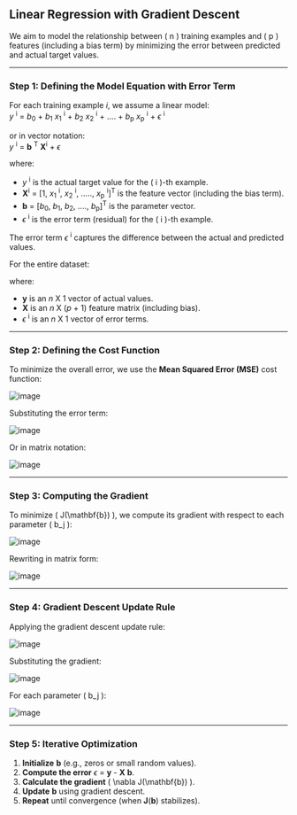 ## **Linear Regression with Gradient Descent**

We aim to model the relationship between \( n \) training examples and \( p \) features (including a bias term) by minimizing the error between predicted and actual target values.

---

### **Step 1: Defining the Model Equation with Error Term**
For each training example *i*, we assume a linear model:  
*y* <sup>i</sup> = *b*<sub>0</sub> + *b*<sub>1</sub> *x*<sub>1</sub> <sup>i</sup> + *b*<sub>2</sub> *x*<sub>2</sub> <sup>i</sup> + .... + *b*<sub>p</sub> *x*<sub>p</sub> <sup>i</sup> + $\epsilon$ <sup>i</sup>

or in vector notation:  
*y* <sup>i</sup> = **b** <sup>T</sup> **X**<sup>i</sup> + $\epsilon$


where:
- *y* <sup>i</sup> is the actual target value for the \( i \)-th example.
- **X**<sup>i</sup> = [1, *x*<sub>1</sub> <sup>i</sup>, *x*<sub>2</sub> <sup>i</sup>, ....., *x*<sub>p</sub> <sup>i</sup>]<sup>T</sup> is the feature vector (including the bias term).
- **b** = [*b*<sub>0</sub>, *b*<sub>1</sub>, *b*<sub>2</sub>, ...., *b*<sub>p</sub>]<sup>T</sup> is the parameter vector.
- $\epsilon$ <sup>i</sup> is the error term (residual) for the \( i \)-th example.

The error term $\epsilon$ <sup>i</sup> captures the difference between the actual and predicted values.


For the entire dataset:

where:
- **y** is an *n* X 1 vector of actual values.
- **X** is an *n* X (*p* + 1) feature matrix (including bias).
- $\epsilon$ <sup>i</sup> is an *n* X 1 vector of error terms.
---

### **Step 2: Defining the Cost Function**
To minimize the overall error, we use the **Mean Squared Error (MSE)** cost function:

![image](https://github.com/user-attachments/assets/f17fa658-3adb-4970-b5f6-ba15ec8bdb5d)



Substituting the error term:

![image](https://github.com/user-attachments/assets/415cc651-1ba6-4b2a-9366-c61e44aeeea4)


Or in matrix notation:

![image](https://github.com/user-attachments/assets/3740757d-09e6-4715-a461-6af10e97d019)


---

### **Step 3: Computing the Gradient**
To minimize \( J(\mathbf{b}) \), we compute its gradient with respect to each parameter \( b_j \):

![image](https://github.com/user-attachments/assets/86286412-cb30-40c1-b170-cb6b561a5ed0)


Rewriting in matrix form:

![image](https://github.com/user-attachments/assets/ed210b50-7d4f-45bb-8346-e2594c39b8f1)


---

### **Step 4: Gradient Descent Update Rule**
Applying the gradient descent update rule:

![image](https://github.com/user-attachments/assets/5bb33976-07a9-4ba6-afd5-cbcf7eb1481e)


Substituting the gradient:

![image](https://github.com/user-attachments/assets/fc14d229-b894-4d08-98f5-6351f8304d13)


For each parameter \( b_j \):

![image](https://github.com/user-attachments/assets/6b159958-3a98-4d57-b349-de23e483aa91)

---

### **Step 5: Iterative Optimization**
1. **Initialize** **b** (e.g., zeros or small random values).
2. **Compute the error** $\epsilon$ = **y** - **X** **b**.
3. **Calculate the gradient** \( \nabla J(\mathbf{b}) \).
4. **Update** **b** using gradient descent.
5. **Repeat** until convergence (when **J**(**b**) stabilizes).
